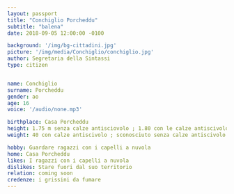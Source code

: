 ```yaml
---
layout: passport
title: "Conchiglio Porcheddu"
subtitle: "balena"
date: 2018-09-05 12:00:00 -0100

background: '/img/bg-cittadini.jpg'
picture: '/img/media/Conchiglio/conchiglio.jpg'
author: Segretaria della Sintassi
type: citizen


name: Conchiglio
surname: Porcheddu
gender: ao
age: 16
voice: '/audio/none.mp3'

birthplace: Casa Porcheddu
height: 1.75 m senza calze antisciovolo ; 1.80 con le calze antiscivolo
weight: 40 con calze antiscivolo ; sconosciuto senza calze antiscivolo

hobby: Guardare ragazzi con i capelli a nuvola
home: Casa Porcheddu
likes: I ragazzi con i capelli a nuvola
dislikes: Stare fuori dal suo territorio
relation: coming soon
credenze: i grissini da fumare
---
```


